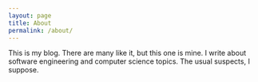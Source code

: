 ```yaml
---
layout: page
title: About
permalink: /about/
---
```


This is my blog. There are many like it, but this one is mine. I write about software engineering and computer science topics. The usual suspects, I suppose.

